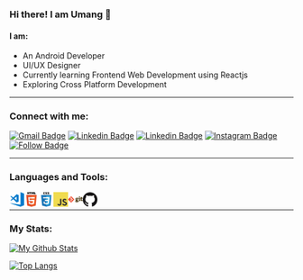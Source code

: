 ### Hi there! I am Umang :wave:

#### I am:
* An Android Developer
* UI/UX Designer
* Currently learning Frontend Web Development using Reactjs
* Exploring Cross Platform Development

***

### Connect with me:

[![Gmail Badge](https://img.shields.io/badge/-Gmail-c44038?logo=Gmail&logoColor=white)](mailto:umangsinha12@gmail.com "Connect via Email")
[![Linkedin Badge](https://img.shields.io/badge/-LinkedIn-2867B2?logo=Linkedin&logoColor=white)](https://www.linkedin.com/in/umang-sinha/ "Connect on LinkedIn")
[![Linkedin Badge](https://img.shields.io/badge/-Twitter-00acee?logo=Twitter&logoColor=white)](https://twitter.com/umangsinha_/ "Connect via Twitter")
[![Instagram Badge](https://img.shields.io/badge/-Instagram-fe4164?logo=Instagram&logoColor=white)](https://www.instagram.com/umang__._/ "Connect via Instagram")
[![Follow Badge](https://img.shields.io/badge/-Github-333333?logo=GitHub&logoColor=white)](https://github.com/umang-sinha/?tab=follow "Follow on GitHub")

***

### Languages and Tools:

<img align="left" alt="Visual Studio Code" width="26px" src="https://raw.githubusercontent.com/github/explore/80688e429a7d4ef2fca1e82350fe8e3517d3494d/topics/visual-studio-code/visual-studio-code.png" />
<img align="left" alt="HTML5" width="26px" src="https://raw.githubusercontent.com/github/explore/80688e429a7d4ef2fca1e82350fe8e3517d3494d/topics/html/html.png" />
<img align="left" alt="CSS3" width="26px" src="https://raw.githubusercontent.com/github/explore/80688e429a7d4ef2fca1e82350fe8e3517d3494d/topics/css/css.png" />
<img align="left" alt="JavaScript" width="26px" src="https://raw.githubusercontent.com/github/explore/80688e429a7d4ef2fca1e82350fe8e3517d3494d/topics/javascript/javascript.png" />
<img align="left" alt="Git" width="26px" src="https://raw.githubusercontent.com/github/explore/80688e429a7d4ef2fca1e82350fe8e3517d3494d/topics/git/git.png" />
<img align="left" alt="GitHub" width="26px" src="https://raw.githubusercontent.com/github/explore/78df643247d429f6cc873026c0622819ad797942/topics/github/github.png" />
<img />

***

### My Stats:

[![My Github Stats](https://github-readme-stats.vercel.app/api?username=umang-sinha&show_icons=true&hide_border=tru&&theme=dark&hide=stars&count_private=true)](https://github.com/umang-sinha?tab=follow)


[![Top Langs](https://github-readme-stats.vercel.app/api/top-langs/?username=umang-sinha&langs_count=8&layout=compact&theme=dark)](https://github.com/umang-sinha/github-readme-stats)
